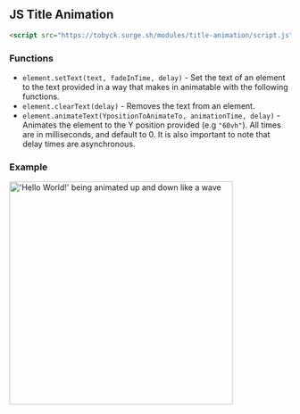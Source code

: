 ## JS Title Animation

```html
<script src="https://tobyck.surge.sh/modules/title-animation/script.js"></script>
```
### Functions
* `element.setText(text, fadeInTime, delay)` - Set the text of an element to the text provided in a way that makes in animatable with the following functions.
* `element.clearText(delay)` - Removes the text from an element.
* `element.animateText(YpositionToAnimateTo, animationTime, delay)` - Animates the element to the Y position provided (e.g `"60vh"`).
All times are in milliseconds, and default to 0. It is also important to note that delay times are asynchronous.

### Example
<img src="https://title-animation.surge.sh/helloworld.gif" alt="'Hello World!' being animated up and down like a wave" style="height: 400px;">
